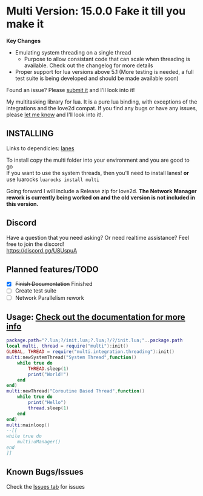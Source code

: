 # Multi Version: 15.0.0 Fake it till you make it
**Key Changes**
- Emulating system threading on a single thread
    - Purpose to allow consistant code that can scale when threading is available. Check out the changelog for more details
- Proper support for lua versions above 5.1 (More testing is needed, a full test suite is being developed and should be made available soon)

Found an issue? Please [submit it](https://github.com/rayaman/multi/issues) and I'll look into it!

My multitasking library for lua. It is a pure lua binding, with exceptions of the integrations and the love2d compat. If you find any bugs or have any issues, please [let me know](https://github.com/rayaman/multi/issues) and I'll look into it!.

INSTALLING
----------
Links to dependicies:
[lanes](https://github.com/LuaLanes/lanes)

To install copy the multi folder into your environment and you are good to go</br>
If you want to use the system threads, then you'll need to install lanes!
**or** use luarocks `luarocks install multi`

Going forward I will include a Release zip for love2d.
**The Network Manager rework is currently being worked on and the old version is not included in this version.**

Discord
-------
Have a question that you need asking? Or need realtime assistance? Feel free to join the discord!</br>
https://discord.gg/U8UspuA</br>

Planned features/TODO
---------------------
- [x] ~~Finish Documentation~~ Finished
- [ ] Create test suite
- [ ] Network Parallelism rework

Usage: [Check out the documentation for more info](https://github.com/rayaman/multi/blob/master/Documentation.md)</br>
-----
```lua
package.path="?.lua;?/init.lua;?.lua;?/?/init.lua;"..package.path
local multi, thread = require("multi"):init()
GLOBAL, THREAD = require("multi.integration.threading"):init()
multi:newSystemThread("System Thread",function()
    while true do
        THREAD.sleep(1)
        print("World!")
    end
end)
multi:newThread("Coroutine Based Thread",function()
    while true do
        print("Hello")
        thread.sleep(1)
    end
end)
multi:mainloop()
--[[
while true do
    multi:uManager()
end
]]
```

Known Bugs/Issues
-----------------
Check the [Issues tab](https://github.com/rayaman/multi/issues) for issues
